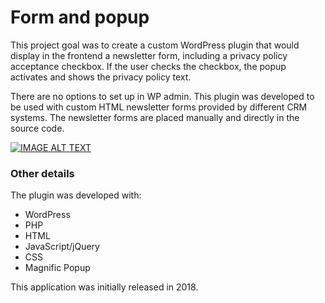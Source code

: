 # Form and popup

This project goal was to create a custom WordPress plugin that would display in the frontend a newsletter form, including a privacy policy acceptance checkbox. If the user checks the checkbox, the popup activates and shows the privacy policy text.

There are no options to set up in WP admin. This plugin was developed to be used with custom HTML newsletter forms provided by different CRM systems. The newsletter forms are placed manually and directly in the source code.

[![IMAGE ALT TEXT](https://vl-portfolio-images.s3.us-west-2.amazonaws.com/video-play.jpg)](http://www.youtube.com/watch?v=QhfpQgbYLow "Form and popup")


### Other details

The plugin was developed with:
<ul>
<li>WordPress</li>
<li>PHP</li>
<li>HTML</li>
<li>JavaScript/jQuery</li>
<li>CSS</li>
<li>Magnific Popup</li>
</ul>

This application was initially released in 2018.
